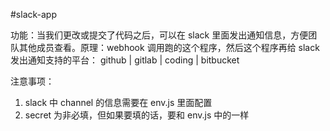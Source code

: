 #slack-app

功能：当我们更改或提交了代码之后，可以在 slack 里面发出通知信息，方便团队其他成员查看。原理：webhook 调用跑的这个程序，然后这个程序再给 slack 发出通知支持的平台： github | gitlab | coding | bitbucket

注意事项：

1.  slack 中 channel 的信息需要在 env.js 里面配置
2.  secret 为非必填，但如果要填的话，要和 env.js 中的一样
